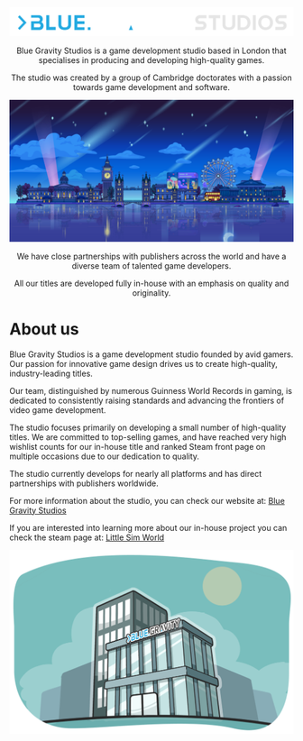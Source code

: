 <div align="center">
  <img src="https://github.com/bluegravitystudios/BlueGravityStudio/blob/main/BGS_long_big.png">
  <p>Blue Gravity Studios is a game development studio based in London that specialises in producing and developing high-quality games.</p>
  <p>The studio was created by a group of Cambridge doctorates with a passion towards game development and software.</p>
</div>

<div align="center">
  <img src="https://github.com/bluegravitystudios/BlueGravityStudio/blob/main/Night_Main_Menu_Mockup_NoMoon_4096x2048.png">
  <p>We have close partnerships with publishers across the world and have a diverse team of talented game developers.</p>
  <p>All our titles are developed fully in-house with an emphasis on quality and originality.</p>
</div>

# About us
Blue Gravity Studios is a game development studio founded by avid gamers. Our passion for innovative game design drives us to create high-quality, industry-leading titles.

Our team, distinguished by numerous Guinness World Records in gaming, is dedicated to consistently raising standards and advancing the frontiers of video game development.

The studio focuses primarily on developing a small number of high-quality titles. We are committed to top-selling games, and have reached very high wishlist counts for our in-house title and ranked Steam front page on multiple occasions due to our dedication to quality.

The studio currently develops for nearly all platforms and has direct partnerships with publishers worldwide.

For more information about the studio, you can check our website at: [Blue Gravity Studios](https://gravity.blue/)

If you are interested into learning more about our in-house project you can check the steam page at: [Little Sim World](https://store.steampowered.com/app/1429880/Little_Sim_World/)

<div align="center">
  <img src="https://github.com/bluegravitystudios/BlueGravityStudio/blob/main/building-07.png">
</div>
